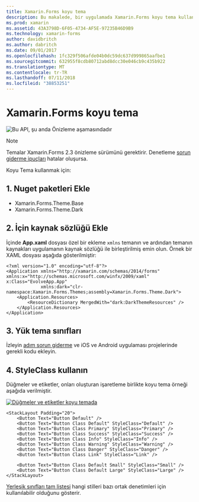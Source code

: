 ```yaml
---
title: Xamarin.Forms koyu tema
description: Bu makalede, bir uygulamada Xamarin.Forms koyu tema kullanılacağı açıklanmaktadır.
ms.prod: xamarin
ms.assetid: 43A3798D-6F05-4734-AF5E-97235B46D9B9
ms.technology: xamarin-forms
author: davidbritch
ms.author: dabritch
ms.date: 09/01/2017
ms.openlocfilehash: 1fc329f506afde04b0dc59dc637d999865aafbe1
ms.sourcegitcommit: 632955f8cdb80712abd8dcc30e046cb9c435b922
ms.translationtype: MT
ms.contentlocale: tr-TR
ms.lasthandoff: 07/11/2018
ms.locfileid: "38853251"
---
```

# <a name="xamarinforms-dark-theme"></a>Xamarin.Forms koyu tema

![](~/media/shared/preview.png "Bu API, şu anda Önizleme aşamasındadır")

> [!NOTE]
> Temalar Xamarin.Forms 2.3 önizleme sürümünü gerektirir. Denetleme [sorun giderme ipuçları](~/xamarin-forms/user-interface/themes/index.md) hatalar oluşursa.

Koyu Tema kullanmak için:

## <a name="1-add-nuget-packages"></a>1. Nuget paketleri Ekle

* Xamarin.Forms.Theme.Base
* Xamarin.Forms.Theme.Dark

## <a name="2-add-to-the-resource-dictionary"></a>2. İçin kaynak sözlüğü Ekle

İçinde **App.xaml** dosyası özel bir ekleme `xmlns` temanın ve ardından temanın kaynakları uygulamanın kaynak sözlüğü ile birleştirilmiş emin olun.
Örnek bir XAML dosyası aşağıda gösterilmiştir:

```xaml
<?xml version="1.0" encoding="utf-8"?>
<Application xmlns="http://xamarin.com/schemas/2014/forms" xmlns:x="http://schemas.microsoft.com/winfx/2009/xaml" x:Class="EvolveApp.App"
             xmlns:dark="clr-namespace:Xamarin.Forms.Themes;assembly=Xamarin.Forms.Theme.Dark">
    <Application.Resources>
        <ResourceDictionary MergedWith="dark:DarkThemeResources" />
    </Application.Resources>
</Application>
```

## <a name="3-load-theme-classes"></a>3. Yük tema sınıfları

İzleyin [adım sorun giderme](~/xamarin-forms/user-interface/themes/index.md) ve iOS ve Android uygulaması projelerinde gerekli kodu ekleyin.

## <a name="4-use-styleclass"></a>4. StyleClass kullanın

Düğmeler ve etiketler, onları oluşturan işaretleme birlikte koyu tema örneği aşağıda verilmiştir.

[![](dark-images/dark-theme-sml.png "Düğmeler ve etiketler koyu temada")](dark-images/dark-theme.png#lightbox "düğmeler ve etiketler koyu tema")

```xaml
<StackLayout Padding="20">
    <Button Text="Button Default" />
    <Button Text="Button Class Default" StyleClass="Default" />
    <Button Text="Button Class Primary" StyleClass="Primary" />
    <Button Text="Button Class Success" StyleClass="Success" />
    <Button Text="Button Class Info" StyleClass="Info" />
    <Button Text="Button Class Warning" StyleClass="Warning" />
    <Button Text="Button Class Danger" StyleClass="Danger" />
    <Button Text="Button Class Link" StyleClass="Link" />

    <Button Text="Button Class Default Small" StyleClass="Small" />
    <Button Text="Button Class Default Large" StyleClass="Large" />
</StackLayout>
```

[Yerleşik sınıfları tam listesi](~/xamarin-forms/user-interface/themes/index.md) hangi stilleri bazı ortak denetimleri için kullanılabilir olduğunu gösterir.
